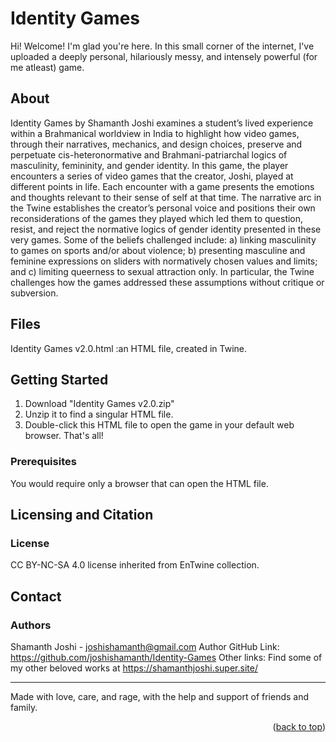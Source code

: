 <a id="readme-top"></a>

# Identity Games

Hi! Welcome! I'm glad you're here. In this small corner of the internet, I've uploaded a deeply personal, hilariously messy, and intensely powerful (for me atleast) game.
 
## About
Identity Games by Shamanth Joshi examines a student’s lived experience within a Brahmanical worldview in India to highlight how video games, through their narratives, mechanics, and design choices, preserve and perpetuate cis-heteronormative and Brahmani-patriarchal logics of masculinity, femininity, and gender identity. In this game, the player encounters a series of video games that the creator, Joshi, played at different points in life. Each encounter with a game presents the emotions and thoughts relevant to their sense of self at that time. The narrative arc in the Twine establishes the creator’s personal voice and positions their own reconsiderations of the games they played which led them to question, resist, and reject the normative logics of gender identity presented in these very games. Some of the beliefs challenged include: a) linking masculinity to games on sports and/or about violence; b) presenting masculine and feminine expressions on sliders with normatively chosen values and limits; and c) limiting queerness to sexual attraction only. In particular, the Twine challenges how the games addressed these assumptions without critique or subversion.

 
## Files
Identity Games v2.0.html :an HTML file, created in Twine.

 
## Getting Started
1. Download "Identity Games v2.0.zip"
2. Unzip it to find a singular HTML file.
3. Double-click this HTML file to open the game in your default web browser. That's all!

### Prerequisites
You would require only a browser that can open the HTML file.


## Licensing and Citation

### License
CC BY-NC-SA 4.0 license inherited from EnTwine collection.


## Contact

### Authors
Shamanth Joshi  - joshishamanth@gmail.com
Author GitHub Link: https://github.com/joshishamanth/Identity-Games
Other links: Find some of my other beloved works at https://shamanthjoshi.super.site/

----
Made with love, care, and rage, with the help and support of friends and family.

<p align="right">(<a href="#readme-top">back to top</a>)</p>
